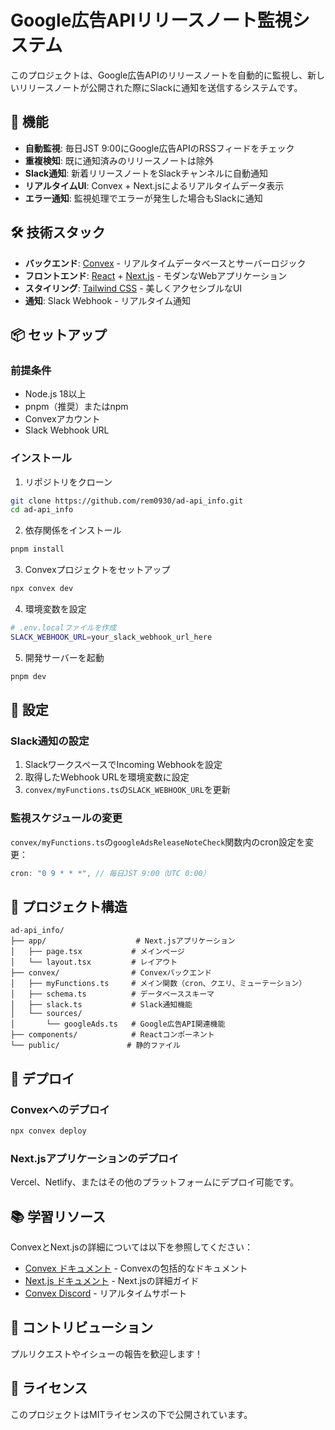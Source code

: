 # Google広告APIリリースノート監視システム

このプロジェクトは、Google広告APIのリリースノートを自動的に監視し、新しいリリースノートが公開された際にSlackに通知を送信するシステムです。

## 🚀 機能

- **自動監視**: 毎日JST 9:00にGoogle広告APIのRSSフィードをチェック
- **重複検知**: 既に通知済みのリリースノートは除外
- **Slack通知**: 新着リリースノートをSlackチャンネルに自動通知
- **リアルタイムUI**: Convex + Next.jsによるリアルタイムデータ表示
- **エラー通知**: 監視処理でエラーが発生した場合もSlackに通知

## 🛠️ 技術スタック

- **バックエンド**: [Convex](https://convex.dev/) - リアルタイムデータベースとサーバーロジック
- **フロントエンド**: [React](https://react.dev/) + [Next.js](https://nextjs.org/) - モダンなWebアプリケーション
- **スタイリング**: [Tailwind CSS](https://tailwindcss.com/) - 美しくアクセシブルなUI
- **通知**: Slack Webhook - リアルタイム通知

## 📦 セットアップ

### 前提条件

- Node.js 18以上
- pnpm（推奨）またはnpm
- Convexアカウント
- Slack Webhook URL

### インストール

1. リポジトリをクローン
```bash
git clone https://github.com/rem0930/ad-api_info.git
cd ad-api_info
```

2. 依存関係をインストール
```bash
pnpm install
```

3. Convexプロジェクトをセットアップ
```bash
npx convex dev
```

4. 環境変数を設定
```bash
# .env.localファイルを作成
SLACK_WEBHOOK_URL=your_slack_webhook_url_here
```

5. 開発サーバーを起動
```bash
pnpm dev
```

## 🔧 設定

### Slack通知の設定

1. SlackワークスペースでIncoming Webhookを設定
2. 取得したWebhook URLを環境変数に設定
3. `convex/myFunctions.ts`の`SLACK_WEBHOOK_URL`を更新

### 監視スケジュールの変更

`convex/myFunctions.ts`の`googleAdsReleaseNoteCheck`関数内のcron設定を変更：

```typescript
cron: "0 9 * * *", // 毎日JST 9:00（UTC 0:00）
```

## 📁 プロジェクト構造

```
ad-api_info/
├── app/                    # Next.jsアプリケーション
│   ├── page.tsx           # メインページ
│   └── layout.tsx         # レイアウト
├── convex/                # Convexバックエンド
│   ├── myFunctions.ts     # メイン関数（cron、クエリ、ミューテーション）
│   ├── schema.ts          # データベーススキーマ
│   ├── slack.ts           # Slack通知機能
│   └── sources/
│       └── googleAds.ts   # Google広告API関連機能
├── components/            # Reactコンポーネント
└── public/               # 静的ファイル
```

## 🚀 デプロイ

### Convexへのデプロイ

```bash
npx convex deploy
```

### Next.jsアプリケーションのデプロイ

Vercel、Netlify、またはその他のプラットフォームにデプロイ可能です。

## 📚 学習リソース

ConvexとNext.jsの詳細については以下を参照してください：

- [Convex ドキュメント](https://docs.convex.dev/) - Convexの包括的なドキュメント
- [Next.js ドキュメント](https://nextjs.org/docs) - Next.jsの詳細ガイド
- [Convex Discord](https://convex.dev/community) - リアルタイムサポート

## 🤝 コントリビューション

プルリクエストやイシューの報告を歓迎します！

## 📄 ライセンス

このプロジェクトはMITライセンスの下で公開されています。
